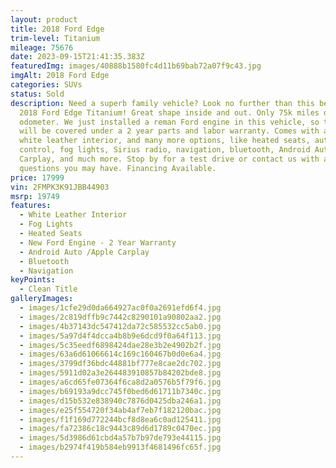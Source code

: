 ```yaml
---
layout: product
title: 2018 Ford Edge
trim-level: Titanium
mileage: 75676
date: 2023-09-15T21:41:35.383Z
featuredImg: images/40888b1580fc4d11b69bab72a07f9c43.jpg
imgAlt: 2018 Ford Edge
categories: SUVs
status: Sold
description: Need a superb family vehicle? Look no further than this beautiful
  2018 Ford Edge Titanium! Great shape inside and out. Only 75k miles on the
  odometer. We just installed a reman Ford engine in this vehicle, so the engine
  will be covered under a 2 year parts and labor warranty. Comes with a gorgeous
  white leather interior, and many more options, like heated seats, auto climate
  control, fog lights, Sirius radio, navigation, bluetooth, Android Auto, Apple
  Carplay, and much more. Stop by for a test drive or contact us with any
  questions you may have. Financing Available.
price: 17999
vin: 2FMPK3K91JBB44903
msrp: 19749
features:
  - White Leather Interior
  - Fog Lights
  - Heated Seats
  - New Ford Engine - 2 Year Warranty
  - Android Auto /Apple Carplay
  - Bluetooth
  - Navigation
keyPoints:
  - Clean Title
galleryImages:
  - images/1cfe29d0da664927ac0f0a2691efd6f4.jpg
  - images/2c819dffb9c7442c8290101a90802aa2.jpg
  - images/4b37143dc547412da72c585532cc5ab0.jpg
  - images/5a97d4f4dcca4b8b9e6dcd9f0a64f113.jpg
  - images/5c35eedf6898424dae28e3b2e4902b2f.jpg
  - images/63a6d61066614c169c160467b0d0e6a4.jpg
  - images/3799df36bdc44881bf777e8cae2dc702.jpg
  - images/5911d02a3e264483910857b84202bde8.jpg
  - images/a6cd65fe07364f6ca8d2a0576b5f79f6.jpg
  - images/b69193a9dcc745f0bed6d61711b7340c.jpg
  - images/d15b532e838940c7876d0425dba246a1.jpg
  - images/e25f554720f34ab4af7eb7f182120bac.jpg
  - images/f1f169d772244bcf8d8ea6c0ad125411.jpg
  - images/fa72386c18c9443c89d6d1789c0470ec.jpg
  - images/5d3986d61cbd4a57b7b97de793e44115.jpg
  - images/b2974f419b584eb9913f4681496fc65f.jpg
---
```

